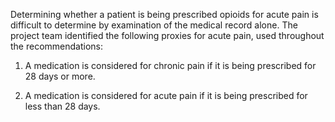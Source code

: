 
Determining whether a patient is being prescribed opioids for acute pain is difficult to determine by examination of the medical record alone. The project team identified the following proxies for acute pain, used throughout the recommendations:

1. A medication is considered for chronic pain if it is being prescribed for 28 days or more.

1. A medication is considered for acute pain if it is being prescribed for less than 28 days.
